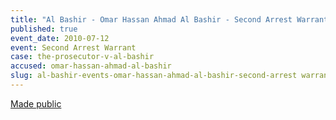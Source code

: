 ```yaml
---
title: "Al Bashir - Omar Hassan Ahmad Al Bashir - Second Arrest Warrant "
published: true
event_date: 2010-07-12
event: Second Arrest Warrant
case: the-prosecutor-v-al-bashir
accused: omar-hassan-ahmad-al-bashir
slug: al-bashir-events-omar-hassan-ahmad-al-bashir-second-arrest warrant
---
```


[Made public](http://www.icc-cpi.int/iccdocs/doc/doc907140.pdf)

